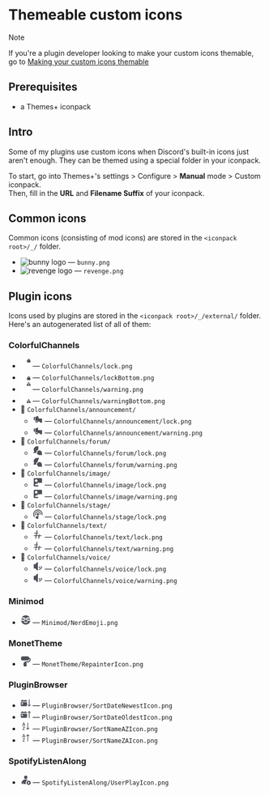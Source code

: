 # Themeable custom icons

> [!NOTE]
> If you're a plugin developer looking to make your custom icons themable, go to [Making your custom icons themable](./ICONS_DEV_HOW2.md)

## Prerequisites

- a Themes+ iconpack

## Intro

Some of my plugins use custom icons when Discord's built-in icons just aren't enough. They can be themed using a special folder in your iconpack.

To start, go into Themes+'s settings > Configure > **Manual** mode > Custom iconpack.  
Then, fill in the **URL** and **Filename Suffix** of your iconpack.

## Common icons

Common icons (consisting of mod icons) are stored in the `<iconpack root>/_/` folder.

<!-- mod icons hook start -->

- <img src="https://raw.githubusercontent.com/bunny-mod/Bunny/main/src/assets/icons/pyoncord.png" alt="bunny logo" width=20 height=20 /> — `bunny.png`
- <img src="https://raw.githubusercontent.com/revenge-mod/revenge-bundle/main/src/assets/icons/revenge.png" alt="revenge logo" width=20 height=20 /> — `revenge.png`

<!-- mod icons hook end -->

## Plugin icons

Icons used by plugins are stored in the `<iconpack root>/_/external/` folder. Here's an autogenerated list of all of them:

<!-- custom icons hook start -->

### ColorfulChannels

- <img src="../src/plugins/nexxutils/assets/ColorfulChannels/lock.png" alt="ColorfulChannels lock" width=20 height=20 /> — `ColorfulChannels/lock.png`
- <img src="../src/plugins/nexxutils/assets/ColorfulChannels/lockBottom.png" alt="ColorfulChannels lockBottom" width=20 height=20 /> — `ColorfulChannels/lockBottom.png`
- <img src="../src/plugins/nexxutils/assets/ColorfulChannels/warning.png" alt="ColorfulChannels warning" width=20 height=20 /> — `ColorfulChannels/warning.png`
- <img src="../src/plugins/nexxutils/assets/ColorfulChannels/warningBottom.png" alt="ColorfulChannels warningBottom" width=20 height=20 /> — `ColorfulChannels/warningBottom.png`
- 📂 `ColorfulChannels/announcement/`
  - <img src="../src/plugins/nexxutils/assets/ColorfulChannels/announcement/lock.png" alt="ColorfulChannels lock" width=20 height=20 /> — `ColorfulChannels/announcement/lock.png`
  - <img src="../src/plugins/nexxutils/assets/ColorfulChannels/announcement/warning.png" alt="ColorfulChannels warning" width=20 height=20 /> — `ColorfulChannels/announcement/warning.png`
- 📂 `ColorfulChannels/forum/`
  - <img src="../src/plugins/nexxutils/assets/ColorfulChannels/forum/lock.png" alt="ColorfulChannels lock" width=20 height=20 /> — `ColorfulChannels/forum/lock.png`
  - <img src="../src/plugins/nexxutils/assets/ColorfulChannels/forum/warning.png" alt="ColorfulChannels warning" width=20 height=20 /> — `ColorfulChannels/forum/warning.png`
- 📂 `ColorfulChannels/image/`
  - <img src="../src/plugins/nexxutils/assets/ColorfulChannels/image/lock.png" alt="ColorfulChannels lock" width=20 height=20 /> — `ColorfulChannels/image/lock.png`
  - <img src="../src/plugins/nexxutils/assets/ColorfulChannels/image/warning.png" alt="ColorfulChannels warning" width=20 height=20 /> — `ColorfulChannels/image/warning.png`
- 📂 `ColorfulChannels/stage/`
  - <img src="../src/plugins/nexxutils/assets/ColorfulChannels/stage/lock.png" alt="ColorfulChannels lock" width=20 height=20 /> — `ColorfulChannels/stage/lock.png`
- 📂 `ColorfulChannels/text/`
  - <img src="../src/plugins/nexxutils/assets/ColorfulChannels/text/lock.png" alt="ColorfulChannels lock" width=20 height=20 /> — `ColorfulChannels/text/lock.png`
  - <img src="../src/plugins/nexxutils/assets/ColorfulChannels/text/warning.png" alt="ColorfulChannels warning" width=20 height=20 /> — `ColorfulChannels/text/warning.png`
- 📂 `ColorfulChannels/voice/`
  - <img src="../src/plugins/nexxutils/assets/ColorfulChannels/voice/lock.png" alt="ColorfulChannels lock" width=20 height=20 /> — `ColorfulChannels/voice/lock.png`
  - <img src="../src/plugins/nexxutils/assets/ColorfulChannels/voice/warning.png" alt="ColorfulChannels warning" width=20 height=20 /> — `ColorfulChannels/voice/warning.png`

### Minimod

- <img src="../src/plugins/nexxutils/assets/MiniMod/NerdEmoji.png" alt="Minimod NerdEmoji" width=20 height=20 /> — `Minimod/NerdEmoji.png`

### MonetTheme

- <img src="../src/plugins/monet-theme/assets/icons/RepainterIcon.png" alt="MonetTheme RepainterIcon" width=20 height=20 /> — `MonetTheme/RepainterIcon.png`

### PluginBrowser

- <img src="../src/plugins/plugin-browser/assets/SortDateNewestIcon.png" alt="PluginBrowser SortDateNewestIcon" width=20 height=20 /> — `PluginBrowser/SortDateNewestIcon.png`
- <img src="../src/plugins/plugin-browser/assets/SortDateOldestIcon.png" alt="PluginBrowser SortDateOldestIcon" width=20 height=20 /> — `PluginBrowser/SortDateOldestIcon.png`
- <img src="../src/plugins/plugin-browser/assets/SortNameAZIcon.png" alt="PluginBrowser SortNameAZIcon" width=20 height=20 /> — `PluginBrowser/SortNameAZIcon.png`
- <img src="../src/plugins/plugin-browser/assets/SortNameZAIcon.png" alt="PluginBrowser SortNameZAIcon" width=20 height=20 /> — `PluginBrowser/SortNameZAIcon.png`

### SpotifyListenAlong

- <img src="../src/plugins/nexxutils/assets/SpotifyListenAlong/UserPlayIcon.png" alt="SpotifyListenAlong UserPlayIcon" width=20 height=20 /> — `SpotifyListenAlong/UserPlayIcon.png`

<!-- custom icons hook end -->
